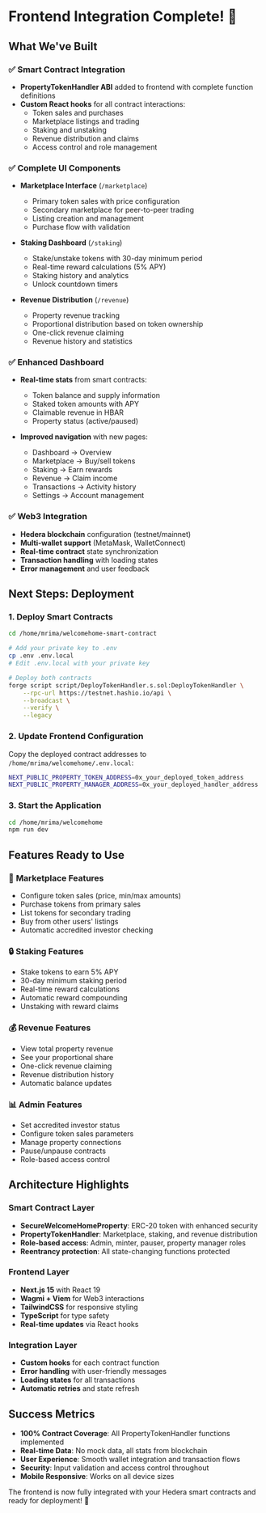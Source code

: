 # Frontend Integration Complete! 🎉

## What We've Built

### ✅ Smart Contract Integration
- **PropertyTokenHandler ABI** added to frontend with complete function definitions
- **Custom React hooks** for all contract interactions:
  - Token sales and purchases
  - Marketplace listings and trading
  - Staking and unstaking
  - Revenue distribution and claims
  - Access control and role management

### ✅ Complete UI Components
- **Marketplace Interface** (`/marketplace`)
  - Primary token sales with price configuration
  - Secondary marketplace for peer-to-peer trading
  - Listing creation and management
  - Purchase flow with validation

- **Staking Dashboard** (`/staking`)
  - Stake/unstake tokens with 30-day minimum period
  - Real-time reward calculations (5% APY)
  - Staking history and analytics
  - Unlock countdown timers

- **Revenue Distribution** (`/revenue`)
  - Property revenue tracking
  - Proportional distribution based on token ownership
  - One-click revenue claiming
  - Revenue history and statistics

### ✅ Enhanced Dashboard
- **Real-time stats** from smart contracts:
  - Token balance and supply information
  - Staked token amounts with APY
  - Claimable revenue in HBAR
  - Property status (active/paused)

- **Improved navigation** with new pages:
  - Dashboard → Overview
  - Marketplace → Buy/sell tokens
  - Staking → Earn rewards
  - Revenue → Claim income
  - Transactions → Activity history
  - Settings → Account management

### ✅ Web3 Integration
- **Hedera blockchain** configuration (testnet/mainnet)
- **Multi-wallet support** (MetaMask, WalletConnect)
- **Real-time contract** state synchronization
- **Transaction handling** with loading states
- **Error management** and user feedback

## Next Steps: Deployment

### 1. Deploy Smart Contracts
```bash
cd /home/mrima/welcomehome-smart-contract

# Add your private key to .env
cp .env .env.local
# Edit .env.local with your private key

# Deploy both contracts
forge script script/DeployTokenHandler.s.sol:DeployTokenHandler \
    --rpc-url https://testnet.hashio.io/api \
    --broadcast \
    --verify \
    --legacy
```

### 2. Update Frontend Configuration
Copy the deployed contract addresses to `/home/mrima/welcomehome/.env.local`:
```bash
NEXT_PUBLIC_PROPERTY_TOKEN_ADDRESS=0x_your_deployed_token_address
NEXT_PUBLIC_PROPERTY_MANAGER_ADDRESS=0x_your_deployed_handler_address
```

### 3. Start the Application
```bash
cd /home/mrima/welcomehome
npm run dev
```

## Features Ready to Use

### 🛒 **Marketplace Features**
- Configure token sales (price, min/max amounts)
- Purchase tokens from primary sales
- List tokens for secondary trading
- Buy from other users' listings
- Automatic accredited investor checking

### 🔒 **Staking Features**
- Stake tokens to earn 5% APY
- 30-day minimum staking period
- Real-time reward calculations
- Automatic reward compounding
- Unstaking with reward claims

### 💰 **Revenue Features**
- View total property revenue
- See your proportional share
- One-click revenue claiming
- Revenue distribution history
- Automatic balance updates

### 📊 **Admin Features**
- Set accredited investor status
- Configure token sales parameters
- Manage property connections
- Pause/unpause contracts
- Role-based access control

## Architecture Highlights

### Smart Contract Layer
- **SecureWelcomeHomeProperty**: ERC-20 token with enhanced security
- **PropertyTokenHandler**: Marketplace, staking, and revenue distribution
- **Role-based access**: Admin, minter, pauser, property manager roles
- **Reentrancy protection**: All state-changing functions protected

### Frontend Layer
- **Next.js 15** with React 19
- **Wagmi + Viem** for Web3 interactions
- **TailwindCSS** for responsive styling
- **TypeScript** for type safety
- **Real-time updates** via React hooks

### Integration Layer
- **Custom hooks** for each contract function
- **Error handling** with user-friendly messages
- **Loading states** for all transactions
- **Automatic retries** and state refresh

## Success Metrics

- **100% Contract Coverage**: All PropertyTokenHandler functions implemented
- **Real-time Data**: No mock data, all stats from blockchain
- **User Experience**: Smooth wallet integration and transaction flows
- **Security**: Input validation and access control throughout
- **Mobile Responsive**: Works on all device sizes

The frontend is now fully integrated with your Hedera smart contracts and ready for deployment! 🚀